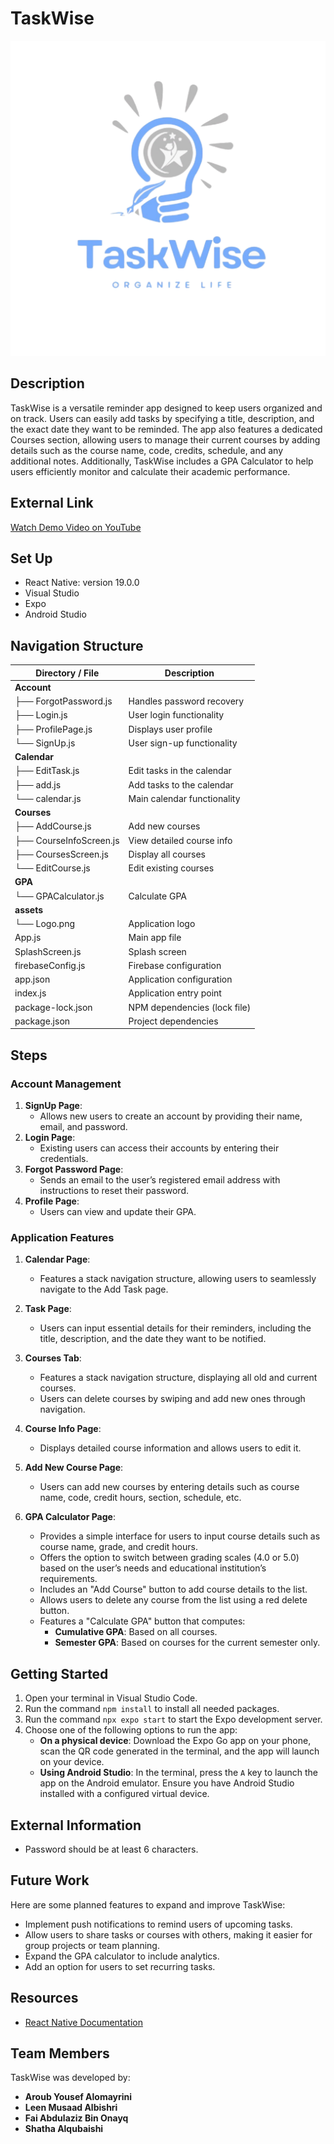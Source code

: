 # TaskWise

![App Logo](assets/Logo.png)

## Description

TaskWise is a versatile reminder app designed to keep users organized and on track. Users can easily add tasks by specifying a title, description, and the exact date they want to be reminded. The app also features a dedicated Courses section, allowing users to manage their current courses by adding details such as the course name, code, credits, schedule, and any additional notes. Additionally, TaskWise includes a GPA Calculator to help users efficiently monitor and calculate their academic performance.

## External Link
[Watch Demo Video on YouTube](https://www.youtube.com/watch?v=4iUNDNPPw0g)


## Set Up
- React Native: version 19.0.0
- Visual Studio
- Expo
- Android Studio

## Navigation Structure
| Directory / File      | Description                     |
|-----------------------|---------------------------------|
| **Account**           |                                 |
| ├── ForgotPassword.js | Handles password recovery       |
| ├── Login.js          | User login functionality        |
| ├── ProfilePage.js    | Displays user profile           |
| └── SignUp.js         | User sign-up functionality      |
| **Calendar**          |                                 |
| ├── EditTask.js       | Edit tasks in the calendar      |
| ├── add.js            | Add tasks to the calendar       |
| └── calendar.js       | Main calendar functionality     |
| **Courses**           |                                 |
| ├── AddCourse.js      | Add new courses                 |
| ├── CourseInfoScreen.js | View detailed course info      |
| ├── CoursesScreen.js  | Display all courses             |
| └── EditCourse.js     | Edit existing courses           |
| **GPA**               |                                 |
| └── GPACalculator.js  | Calculate GPA                   |
| **assets**            |                                 |
| └── Logo.png          | Application logo                |
| App.js                | Main app file                   |
| SplashScreen.js       | Splash screen                   |
| firebaseConfig.js     | Firebase configuration          |
| app.json              | Application configuration       |
| index.js              | Application entry point         |
| package-lock.json     | NPM dependencies (lock file)    |
| package.json          | Project dependencies            |

## Steps

### **Account Management**  
1. **SignUp Page**:  
   - Allows new users to create an account by providing their name, email, and password.  
2. **Login Page**:  
   - Existing users can access their accounts by entering their credentials.  
3. **Forgot Password Page**:  
   - Sends an email to the user’s registered email address with instructions to reset their password.  
4. **Profile Page**:  
   - Users can view and update their GPA.  

### **Application Features**  
1. **Calendar Page**:  
   - Features a stack navigation structure, allowing users to seamlessly navigate to the Add Task page.  

2. **Task Page**:  
   - Users can input essential details for their reminders, including the title, description, and the date they want to be notified.  

3. **Courses Tab**:  
   - Features a stack navigation structure, displaying all old and current courses.  
   - Users can delete courses by swiping and add new ones through navigation.  

4. **Course Info Page**:  
   - Displays detailed course information and allows users to edit it.  

5. **Add New Course Page**:  
   - Users can add new courses by entering details such as course name, code, credit hours, section, schedule, etc.  

6. **GPA Calculator Page**:  
   - Provides a simple interface for users to input course details such as course name, grade, and credit hours.  
   - Offers the option to switch between grading scales (4.0 or 5.0) based on the user’s needs and educational institution’s requirements.  
   - Includes an "Add Course" button to add course details to the list.  
   - Allows users to delete any course from the list using a red delete button.  
   - Features a "Calculate GPA" button that computes:  
     - **Cumulative GPA**: Based on all courses.  
     - **Semester GPA**: Based on courses for the current semester only.  

## Getting Started
1. Open your terminal in Visual Studio Code.
2. Run the command `npm install` to install all needed packages.
3. Run the command `npx expo start` to start the Expo development server.
4. Choose one of the following options to run the app:
   - **On a physical device**: Download the Expo Go app on your phone, scan the QR code generated in the terminal, and the app will launch on your device.
   - **Using Android Studio**: In the terminal, press the `A` key to launch the app on the Android emulator. Ensure you have Android Studio installed with a configured virtual device.

## External Information
- Password should be at least 6 characters.

## Future Work

Here are some planned features to expand and improve TaskWise:
- Implement push notifications to remind users of upcoming tasks.
- Allow users to share tasks or courses with others, making it easier for group projects or team planning.
- Expand the GPA calculator to include analytics.
- Add an option for users to set recurring tasks.

## Resources
- [React Native Documentation](https://reactnative.dev/docs/components-and-apis)


## Team Members  
TaskWise was developed by:  
- **Aroub Yousef Alomayrini**  
- **Leen Musaad Albishri**  
- **Fai Abdulaziz Bin Onayq**  
- **Shatha Alqubaishi**  
